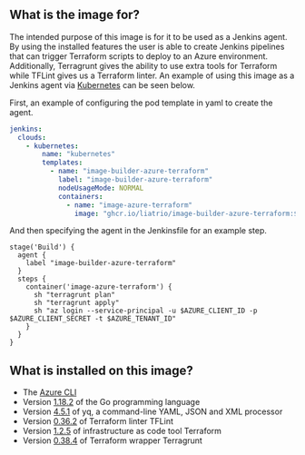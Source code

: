 ## What is the image for?
The intended purpose of this image is for it to be used as a Jenkins agent. By using the installed features the user is able to create Jenkins pipelines that can trigger Terraform scripts to deploy to an Azure environment. Additionally, Terragrunt gives the ability to use extra tools for Terraform while TFLint gives us a Terraform linter. An example of using this image as a Jenkins agent via [Kubernetes](https://plugins.jenkins.io/kubernetes/) can be seen below. 

First, an example of configuring the pod template in yaml to create the agent.

```yaml
jenkins:
  clouds:
    - kubernetes:
        name: "kubernetes"
        templates:
          - name: "image-builder-azure-terraform"
            label: "image-builder-azure-terraform"
            nodeUsageMode: NORMAL
            containers:
              - name: "image-azure-terraform"
                image: "ghcr.io/liatrio/image-builder-azure-terraform:${builder_images_version}"
```
And then specifying the agent in the Jenkinsfile for an example step.

```jenkins
stage('Build') {
  agent {
    label "image-builder-azure-terraform"
  }
  steps {
    container('image-azure-terraform') {
      sh "terragrunt plan"
      sh "terragrunt apply"
      sh "az login --service-principal -u $AZURE_CLIENT_ID -p $AZURE_CLIENT_SECRET -t $AZURE_TENANT_ID"
    }
  }
}
```

## What is installed on this image?
- The [Azure CLI](https://packages.microsoft.com/repos/azure-cli/)
- Version [1.18.2](https://dl.google.com/go/go1.18.2.src.tar.gz) of the Go programming language
- Version [4.5.1](https://github.com/mikefarah/yq/releases/download/v4.5.1/yq_linux_amd64) of yq, a command-line YAML, JSON and XML processor
- Version [0.36.2](https://github.com/terraform-linters/tflint/releases/download/v0.36.2/tflint_linux_amd64.zip) of Terraform linter TFLint
- Version [1.2.5](https://releases.hashicorp.com/terraform/1.2.5/) of infrastructure as code tool Terraform
- Version [0.38.4](https://github.com/gruntwork-io/terragrunt/releases/download/v0.37.1/terragrunt_linux_amd64) of Terraform wrapper Terragrunt 
